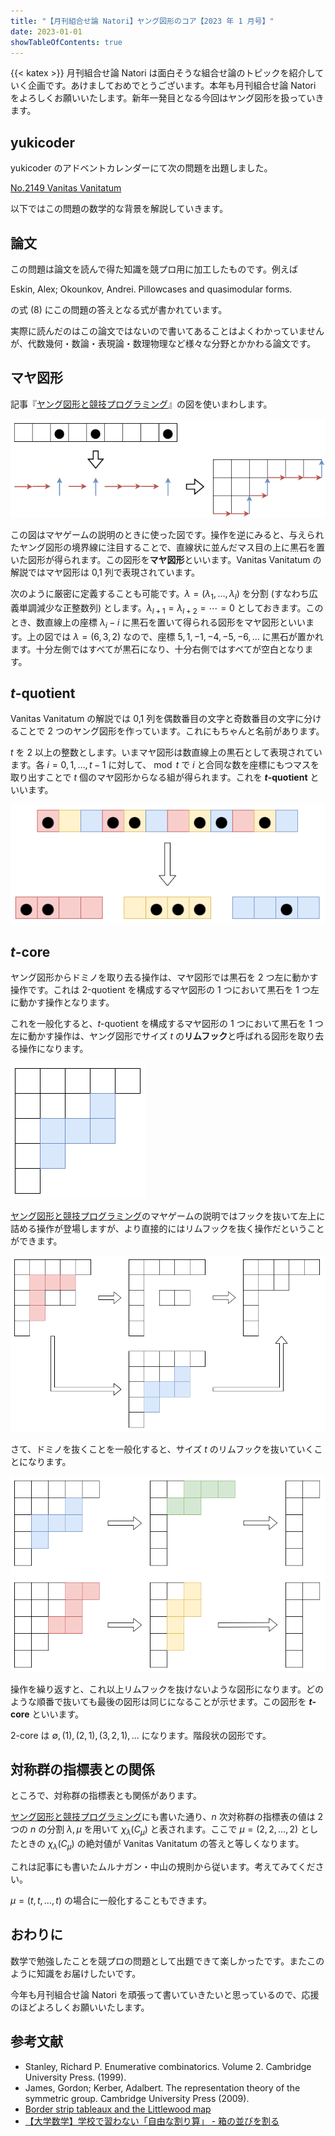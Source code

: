 ```yaml
---
title: "【月刊組合せ論 Natori】ヤング図形のコア【2023 年 1 月号】"
date: 2023-01-01
showTableOfContents: true
---
```


{{< katex >}}
月刊組合せ論 Natori は面白そうな組合せ論のトピックを紹介していく企画です。あけましておめでとうございます。本年も月刊組合せ論 Natori をよろしくお願いいたします。新年一発目となる今回はヤング図形を扱っていきます。

## yukicoder

yukicoder のアドベントカレンダーにて次の問題を出題しました。

[No.2149 Vanitas Vanitatum](https://yukicoder.me/problems/no/2149)

以下ではこの問題の数学的な背景を解説していきます。

## 論文

この問題は論文を読んで得た知識を競プロ用に加工したものです。例えば

Eskin, Alex; Okounkov, Andrei. Pillowcases and quasimodular forms.

の式 (8) にこの問題の答えとなる式が書かれています。

実際に読んだのはこの論文ではないので書いてあることはよくわかっていませんが、代数幾何・数論・表現論・数理物理など様々な分野とかかわる論文です。

## マヤ図形

記事『[ヤング図形と競技プログラミング](https://zenn.dev/koboshi/articles/306304c0381c1e)』の図を使いまわします。

![](./wtNYlSS.png)

この図はマヤゲームの説明のときに使った図です。操作を逆にみると、与えられたヤング図形の境界線に注目することで、直線状に並んだマス目の上に黒石を置いた図形が得られます。この図形を**マヤ図形**といいます。Vanitas Vanitatum の解説ではマヤ図形は 0,1 列で表現されています。

次のように厳密に定義することも可能です。$\lambda=(\lambda_1,\ldots,\lambda_l)$ を分割 (すなわち広義単調減少な正整数列) とします。$\lambda_{l+1}=\lambda_{l+2}=\cdots=0$ としておきます。このとき、数直線上の座標 $\lambda_i-i$ に黒石を置いて得られる図形をマヤ図形といいます。上の図では $\lambda=(6,3,2)$ なので、座標 $5,1,-1,-4,-5,-6,\ldots$ に黒石が置かれます。十分左側ではすべてが黒石になり、十分右側ではすべてが空白となります。

## $t$-quotient

Vanitas Vanitatum の解説では 0,1 列を偶数番目の文字と奇数番目の文字に分けることで 2 つのヤング図形を作っています。これにもちゃんと名前があります。

$t$ を 2 以上の整数とします。いまマヤ図形は数直線上の黒石として表現されています。各 $i=0,1,\ldots,t-1$ に対して、$\bmod{t}$ で $i$ と合同な数を座標にもつマスを取り出すことで $t$ 個のマヤ図形からなる組が得られます。これを **$t$-quotient** といいます。

![](./VDFtC8A.png)

## $t$-core

ヤング図形からドミノを取り去る操作は、マヤ図形では黒石を 2 つ左に動かす操作です。これは 2-quotient を構成するマヤ図形の 1 つにおいて黒石を 1 つ左に動かす操作となります。

これを一般化すると、$t$-quotient を構成するマヤ図形の 1 つにおいて黒石を 1 つ左に動かす操作は、ヤング図形でサイズ $t$ の**リムフック**と呼ばれる図形を取り去る操作になります。

![](./PvskHGm.png)

[ヤング図形と競技プログラミング](https://zenn.dev/koboshi/articles/306304c0381c1e)のマヤゲームの説明ではフックを抜いて左上に詰める操作が登場しますが、より直接的にはリムフックを抜く操作だということができます。

![](./hKylBrJ.png)

さて、ドミノを抜くことを一般化すると、サイズ $t$ のリムフックを抜いていくことになります。

![](./PR2YaZ0.png)

操作を繰り返すと、これ以上リムフックを抜けないような図形になります。どのような順番で抜いても最後の図形は同じになることが示せます。この図形を **$t$-core** といいます。

2-core は $\emptyset, (1), (2,1), (3,2,1),\ldots$ になります。階段状の図形です。

## 対称群の指標表との関係

ところで、対称群の指標表とも関係があります。

[ヤング図形と競技プログラミング](https://zenn.dev/koboshi/articles/306304c0381c1e)にも書いた通り、$n$ 次対称群の指標表の値は 2 つの $n$ の分割 $\lambda,\mu$ を用いて $\chi_{\lambda}(C_{\mu})$ と表されます。ここで $\mu=(2,2,\ldots,2)$ としたときの $\chi_{\lambda}(C_{\mu})$ の絶対値が Vanitas Vanitatum の答えと等しくなります。

これは記事にも書いたムルナガン・中山の規則から従います。考えてみてください。

$\mu=(t,t,\ldots,t)$ の場合に一般化することもできます。

## おわりに

数学で勉強したことを競プロの問題として出題できて楽しかったです。またこのように知識をお届けしたいです。

今年も月刊組合せ論 Natori を頑張って書いていきたいと思っているので、応援のほどよろしくお願いいたします。

## 参考文献

- Stanley, Richard P. Enumerative combinatorics. Volume 2. Cambridge University Press. (1999).
- James, Gordon; Kerber, Adalbert. The representation theory of the symmetric group. Cambridge University Press (2009).
- [Border strip tableaux and the Littlewood map](https://www.symmetricfunctions.com/borderStripTableaux.htm#partitionQuotient)
- [【大学数学】学校で習わない「自由な割り算」 - 箱の並びを割る](https://zenn.dev/339/articles/9ca3b883a85508)

